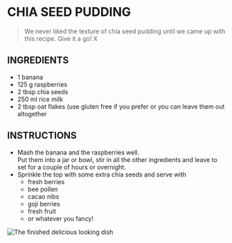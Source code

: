 # CHIA SEED PUDDING
> We never liked the texture of chia seed pudding until we came up with this recipe. Give it a go! X

## INGREDIENTS
* 1 banana
* 125 g raspberries
* 2 tbsp chia seeds
* 250 ml rice milk
* 2 tbsp oat flakes (use gluten free if you prefer or you can leave them out altogether

## INSTRUCTIONS
* Mash the banana and the raspberries well.  
 Put them into a jar or bowl, stir in all the other ingredients and leave to set for a couple of hours or overnight.
* Sprinkle the top with some extra chia seeds and serve with
  * fresh berries
  * bee pollen
  * cacao nibs
  * goji berries
  * fresh fruit
  * or whatever you fancy!

![The finished delicious looking dish](https://thehappypear.ie/wp-content/uploads/2020/10/chia-seed-pudding-e1606932038802.jpg)
